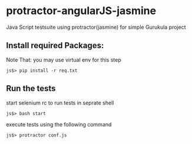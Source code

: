 # protractor-angularJS-jasmine
Java Script testsuite using protractor(jasmine) for simple Gurukula project

Install required Packages:
------------------------
Note That: you may use virtual env for this step
```
js$> pip install -r req.txt
```

Run the tests
---------------
start selenium rc to run tests in seprate shell
```
js$> bash start
```

execute tests using the following command
```
js$> protractor conf.js
```